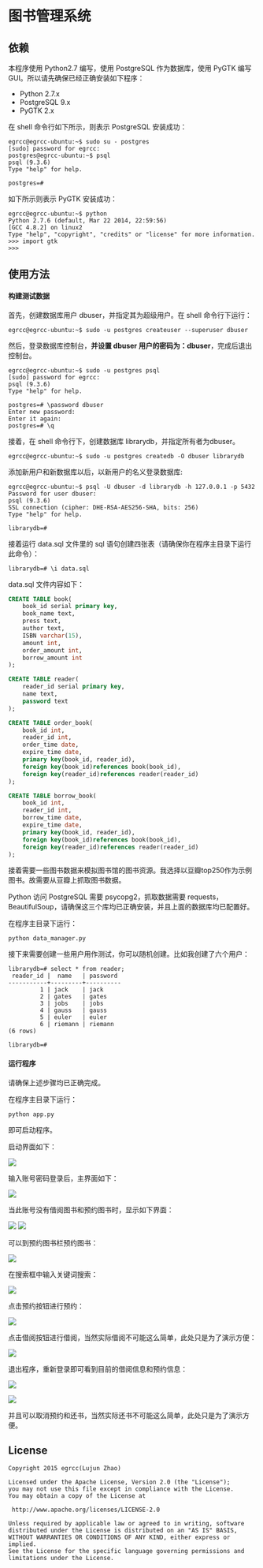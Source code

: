 # 图书管理系统

## 依赖

本程序使用 Python2.7 编写，使用 PostgreSQL 作为数据库，使用 PyGTK 编写 GUI。所以请先确保已经正确安装如下程序：

- Python 2.7.x
- PostgreSQL 9.x
- PyGTK 2.x

在 shell 命令行如下所示，则表示 PostgreSQL 安装成功：
```shell
egrcc@egrcc-ubuntu:~$ sudo su - postgres
[sudo] password for egrcc: 
postgres@egrcc-ubuntu:~$ psql
psql (9.3.6)
Type "help" for help.

postgres=# 
```
如下所示则表示 PyGTK 安装成功：
```shell
egrcc@egrcc-ubuntu:~$ python
Python 2.7.6 (default, Mar 22 2014, 22:59:56) 
[GCC 4.8.2] on linux2
Type "help", "copyright", "credits" or "license" for more information.
>>> import gtk
>>> 
```

## 使用方法

#### 构建测试数据

首先，创建数据库用户 dbuser，并指定其为超级用户。在 shell 命令行下运行：
```shell
egrcc@egrcc-ubuntu:~$ sudo -u postgres createuser --superuser dbuser
```
然后，登录数据库控制台，**并设置 dbuser 用户的密码为：dbuser**，完成后退出控制台。
```shell
egrcc@egrcc-ubuntu:~$ sudo -u postgres psql
[sudo] password for egrcc: 
psql (9.3.6)
Type "help" for help.

postgres=# \password dbuser
Enter new password: 
Enter it again: 
postgres=# \q
```
接着，在 shell 命令行下，创建数据库 librarydb，并指定所有者为dbuser。
```shell
egrcc@egrcc-ubuntu:~$ sudo -u postgres createdb -O dbuser librarydb
```
添加新用户和新数据库以后，以新用户的名义登录数据库:
```shell
egrcc@egrcc-ubuntu:~$ psql -U dbuser -d librarydb -h 127.0.0.1 -p 5432
Password for user dbuser: 
psql (9.3.6)
SSL connection (cipher: DHE-RSA-AES256-SHA, bits: 256)
Type "help" for help.

librarydb=# 
```
接着运行 data.sql 文件里的 sql 语句创建四张表（请确保你在程序主目录下运行此命令）：
```shell
librarydb=# \i data.sql
```
data.sql 文件内容如下：
```sql
CREATE TABLE book(
	book_id serial primary key,
	book_name text,
	press text,
	author text,
	ISBN varchar(15),
	amount int,
	order_amount int,
	borrow_amount int
);

CREATE TABLE reader(
	reader_id serial primary key,
	name text,
	password text
);

CREATE TABLE order_book(
	book_id int,
	reader_id int,
	order_time date,
	expire_time date,
	primary key(book_id, reader_id),
	foreign key(book_id)references book(book_id),
	foreign key(reader_id)references reader(reader_id)
);

CREATE TABLE borrow_book(
	book_id int,
	reader_id int,
	borrow_time date,
	expire_time date,
	primary key(book_id, reader_id),
	foreign key(book_id)references book(book_id),
	foreign key(reader_id)references reader(reader_id)
);	
```

接着需要一些图书数据来模拟图书馆的图书资源。我选择以豆瓣top250作为示例图书。故需要从豆瓣上抓取图书数据。

Python 访问 PostgreSQL 需要 psycopg2，抓取数据需要 requests，BeautifulSoup，请确保这三个库均已正确安装，并且上面的数据库均已配置好。

在程序主目录下运行：
```shell
python data_manager.py
```
接下来需要创建一些用户用作测试，你可以随机创建。比如我创建了六个用户：
```shell
librarydb=# select * from reader;
 reader_id |  name   | password 
-----------+---------+----------
         1 | jack    | jack
         2 | gates   | gates
         3 | jobs    | jobs
         4 | gauss   | gauss
         5 | euler   | euler
         6 | riemann | riemann
(6 rows)

librarydb=# 
```

#### 运行程序

请确保上述步骤均已正确完成。

在程序主目录下运行：
```shell
python app.py
```
即可启动程序。

启动界面如下：

![](./screenshot/Screenshot1.png)

输入账号密码登录后，主界面如下：

![](./screenshot/Screenshot2.png)

当此账号没有借阅图书和预约图书时，显示如下界面：

![](./screenshot/Screenshot3.png)
![](./screenshot/Screenshot4.png)

可以到预约图书栏预约图书：

![](./screenshot/Screenshot5.png)


在搜索框中输入关键词搜索：

![](./screenshot/Screenshot6.png)

点击预约按钮进行预约：

![](./screenshot/Screenshot7.png)

点击借阅按钮进行借阅，当然实际借阅不可能这么简单，此处只是为了演示方便：

![](./screenshot/Screenshot8.png)

退出程序，重新登录即可看到目前的借阅信息和预约信息：

![](./screenshot/Screenshot9.png)

![](./screenshot/Screenshot10.png)

并且可以取消预约和还书，当然实际还书不可能这么简单，此处只是为了演示方便。

## License

    Copyright 2015 egrcc(Lujun Zhao)

	Licensed under the Apache License, Version 2.0 (the "License");
	you may not use this file except in compliance with the License.
	You may obtain a copy of the License at

     http://www.apache.org/licenses/LICENSE-2.0

	Unless required by applicable law or agreed to in writing, software
	distributed under the License is distributed on an "AS IS" BASIS,
	WITHOUT WARRANTIES OR CONDITIONS OF ANY KIND, either express or implied.
	See the License for the specific language governing permissions and
	limitations under the License.
